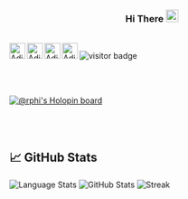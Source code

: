 <!-- <p align = "center">
 
  <img src = "https://user-images.githubusercontent.com/78374254/180652704-123c21c5-3a9b-4133-af75-0b47d9e9d5b7.jpg"  alt = "Banner" />
 
</p>
  -->







<h3 align = "center"> Hi There <span> <img src = "https://user-images.githubusercontent.com/78374254/180597390-99fc5c2d-cbee-48f6-aaef-ab33ee0fbf6d.png" width = "22px" height = "22px" /> 
 </span> </h3>

<br>


<a href="https://www.instagram.com/aditya__a__/">
<img align="left" alt="Aditya's Instagram" width="28px" src="https://raw.githubusercontent.com/hussainweb/hussainweb/main/icons/instagram.png" />
</a>
<a href="https://twitter.com/Aditya__A__">
  <img align="left" alt="Aditya's Twitter" width="28px" src="https://raw.githubusercontent.com/peterthehan/peterthehan/master/assets/twitter.svg" />
</a>

<a href="https://www.linkedin.com/in/aditya-ace/">
  <img align="left" alt="Aditya's LinkedIN" width="28px" src="https://raw.githubusercontent.com/peterthehan/peterthehan/master/assets/linkedin.svg" />
</a>

<a href = "https://adityaa.netlify.app/">
 <img align = "left" alt = "Aditya's Portfolio" width="28px" height = "28px" src = "https://user-images.githubusercontent.com/78374254/180651460-2827bfaa-9411-4b6f-baa5-62f593aceb72.png" /> 
 </a>

![visitor badge](https://visitor-badge.glitch.me/badge?page_id=Merlin-A.visitor-badge&left_text=Visitors)

  
<br>
<br>

[![@rphi's Holopin board](https://holopin.io/api/user/board?user=merlin)](https://holopin.io/@merlin)


<br> 
<br>



## 📈 GitHub Stats

<img  src="https://github-readme-stats.vercel.app/api/top-langs/?username=Merlin-A&theme=gotham&hide=tcl" alt="Language Stats" align="center"  />

<img  src="https://github-readme-stats.vercel.app/api?username=Merlin-A&theme=gotham&show_icons=true" alt="GitHub Stats" align="center"  />

<img  src = "https://github-readme-streak-stats.herokuapp.com?user=Merlin-A&theme=gotham" alt = "Streak" align = "center" />
